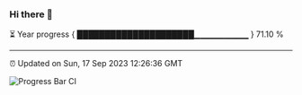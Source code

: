 ### Hi there 👋

⏳ Year progress { █████████████████████▁▁▁▁▁▁▁▁▁ } 71.10 %

---

⏰ Updated on Sun, 17 Sep 2023 12:26:36 GMT

![Progress Bar CI](https://github.com/liununu/liununu/workflows/Progress%20Bar%20CI/badge.svg)

